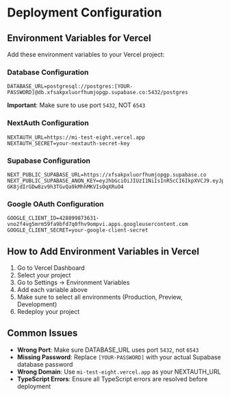 # Deployment Configuration

## Environment Variables for Vercel

Add these environment variables to your Vercel project:

### Database Configuration
```
DATABASE_URL=postgresql://postgres:[YOUR-PASSWORD]@db.xfsakpxluorfhumjopgp.supabase.co:5432/postgres
```

**Important**: Make sure to use port `5432`, NOT `6543`

### NextAuth Configuration
```
NEXTAUTH_URL=https://mi-test-eight.vercel.app
NEXTAUTH_SECRET=your-nextauth-secret-key
```

### Supabase Configuration
```
NEXT_PUBLIC_SUPABASE_URL=https://xfsakpxluorfhumjopgp.supabase.co
NEXT_PUBLIC_SUPABASE_ANON_KEY=eyJhbGciOiJIUzI1NiIsInR5cCI6IkpXVCJ9.eyJpc3MiOiJzdXBhYmFzZSIsInJlZiI6Inhmc2FrcHhsdW9yZmh1bWpvcGdwIiwicm9sZSI6ImFub24iLCJpYXQiOjE3NTgwMTAyMjQsImV4cCI6MjA3MzU4NjIyNH0.0US4-GK8jdIrGDw8zv9h3TGvQa9kMhhMKVIsOqXRuO4
```

### Google OAuth Configuration
```
GOOGLE_CLIENT_ID=428899873631-vno2f4vg5mrm59fa9bfd7q0fhv9ompvi.apps.googleusercontent.com
GOOGLE_CLIENT_SECRET=your-google-client-secret
```

## How to Add Environment Variables in Vercel

1. Go to Vercel Dashboard
2. Select your project
3. Go to Settings → Environment Variables
4. Add each variable above
5. Make sure to select all environments (Production, Preview, Development)
6. Redeploy your project

## Common Issues

- **Wrong Port**: Make sure DATABASE_URL uses port `5432`, not `6543`
- **Missing Password**: Replace `[YOUR-PASSWORD]` with your actual Supabase database password
- **Wrong Domain**: Use `mi-test-eight.vercel.app` as your NEXTAUTH_URL
- **TypeScript Errors**: Ensure all TypeScript errors are resolved before deployment
